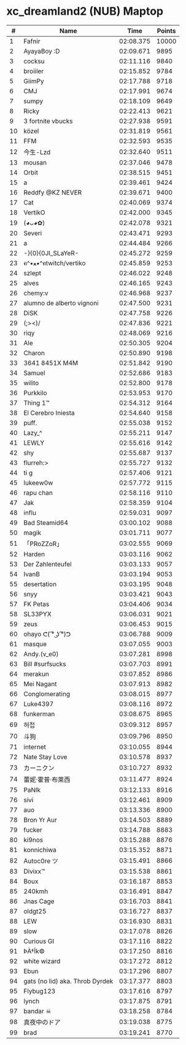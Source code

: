# xc_dreamland2 (NUB) Maptop

|  # | Name | Time | Points |
|-------------- | -------------- | -------------- | -------------- | 
| 1 | Fafnir | 02:08.375 | 10000 | 
| 2 | AyayaBoy :D | 02:09.671 | 9895 | 
| 3 | cocksu | 02:11.116 | 9840 | 
| 4 | broiiler | 02:15.852 | 9784 | 
| 5 | GiimPy | 02:17.788 | 9718 | 
| 6 | CMJ | 02:17.991 | 9674 | 
| 7 | sumpy | 02:18.109 | 9649 | 
| 8 | Ricky | 02:22.413 | 9621 | 
| 9 | 3 fortnite vbucks | 02:27.938 | 9591 | 
| 10 | közel | 02:31.819 | 9561 | 
| 11 | FFM | 02:32.593 | 9535 | 
| 12 | 今生-Lzd | 02:32.640 | 9511 | 
| 13 | mousan | 02:37.046 | 9478 | 
| 14 | Orbit | 02:38.515 | 9451 | 
| 15 | a | 02:39.461 | 9424 | 
| 16 | Reddfy @KZ NEVER | 02:39.671 | 9400 | 
| 17 | Cat | 02:40.069 | 9374 | 
| 18 | VertikO | 02:42.000 | 9345 | 
| 19 | (◕ᴗ◕✿) | 02:42.078 | 9321 | 
| 20 | Severi | 02:43.471 | 9293 | 
| 21 | a | 02:44.484 | 9266 | 
| 22 | -}{0}{0JI_SLaYeR- | 02:45.272 | 9259 | 
| 23 | ฅ^•ﻌ•^ฅtwitch/vertiko | 02:45.859 | 9253 | 
| 24 | szlept | 02:46.022 | 9248 | 
| 25 | alves | 02:46.165 | 9243 | 
| 26 | chemy:v | 02:46.968 | 9237 | 
| 27 | alumno de alberto vignoni | 02:47.500 | 9231 | 
| 28 | DiSK | 02:47.758 | 9226 | 
| 29 | (;><)/ | 02:47.836 | 9221 | 
| 30 | riqy | 02:48.069 | 9216 | 
| 31 | Ale | 02:50.305 | 9204 | 
| 32 | Charon | 02:50.890 | 9198 | 
| 33 | 3641 8451X M4M | 02:51.842 | 9190 | 
| 34 | Samuel | 02:52.686 | 9183 | 
| 35 | wilito | 02:52.800 | 9178 | 
| 36 | Purkkilo | 02:53.953 | 9170 | 
| 37 | Thing 1™ | 02:54.312 | 9164 | 
| 38 | El Cerebro Iniesta | 02:54.640 | 9158 | 
| 39 | puff. | 02:55.038 | 9152 | 
| 40 | Lazy_^ | 02:55.211 | 9147 | 
| 41 | LEWLY | 02:55.616 | 9142 | 
| 42 | shy | 02:55.687 | 9137 | 
| 43 | flurreh:> | 02:55.727 | 9132 | 
| 44 | ti g | 02:57.406 | 9121 | 
| 45 | lukeew0w | 02:57.772 | 9115 | 
| 46 | rapu chan | 02:58.116 | 9110 | 
| 47 | Jak | 02:58.359 | 9104 | 
| 48 | influ | 02:59.031 | 9097 | 
| 49 | Bad Steamid64 | 03:00.102 | 9088 | 
| 50 | magik | 03:01.711 | 9077 | 
| 51 | 「PRoZZoR」 | 03:02.555 | 9069 | 
| 52 | Harden | 03:03.116 | 9062 | 
| 53 | Der Zahlenteufel | 03:03.133 | 9057 | 
| 54 | IvanB | 03:03.194 | 9053 | 
| 55 | desertation | 03:03.195 | 9048 | 
| 56 | snyy | 03:03.421 | 9043 | 
| 57 | FK Petas | 03:04.406 | 9034 | 
| 58 | SL33PYX | 03:06.031 | 9021 | 
| 59 | zeus | 03:06.453 | 9015 | 
| 60 | ohayo ᕦ( ͡° ͜ʖ ͡°)ᕤ | 03:06.788 | 9009 | 
| 61 | masque | 03:07.055 | 9003 | 
| 62 | Andy.(v_e0) | 03:07.281 | 8998 | 
| 63 | Bill #surfsucks | 03:07.703 | 8991 | 
| 64 | merakun | 03:07.852 | 8986 | 
| 65 | Mei Nagant | 03:07.913 | 8982 | 
| 66 | Conglomerating | 03:08.015 | 8977 | 
| 67 | Luke4397 | 03:08.116 | 8972 | 
| 68 | funkerman | 03:08.675 | 8965 | 
| 69 | 허접 | 03:09.312 | 8957 | 
| 70 | 斗狗 | 03:09.796 | 8950 | 
| 71 | internet | 03:10.055 | 8944 | 
| 72 | Nate Stay Love | 03:10.578 | 8937 | 
| 73 | カーニクン | 03:10.727 | 8932 | 
| 74 | 蕾妮·霍普·布萊西 | 03:11.477 | 8924 | 
| 75 | PaNlk | 03:12.133 | 8916 | 
| 76 | sivi | 03:12.461 | 8909 | 
| 77 | auo | 03:13.336 | 8900 | 
| 78 | Bron Yr Aur | 03:14.503 | 8889 | 
| 79 | fucker | 03:14.788 | 8883 | 
| 80 | ki9nos | 03:15.288 | 8876 | 
| 81 | konnichiwa | 03:15.352 | 8871 | 
| 82 | Autoc0re ツ | 03:15.491 | 8866 | 
| 83 | Divixx™ | 03:15.538 | 8861 | 
| 84 | Boux | 03:16.187 | 8853 | 
| 85 | 240kmh | 03:16.491 | 8847 | 
| 86 | Jnas Cage | 03:16.703 | 8841 | 
| 87 | oldgt25 | 03:16.727 | 8837 | 
| 88 | LEW | 03:16.930 | 8831 | 
| 89 | slow | 03:17.078 | 8826 | 
| 90 | Curious GI | 03:17.116 | 8822 | 
| 91 | ÞÀ†Îk© | 03:17.250 | 8816 | 
| 92 | white wizard | 03:17.272 | 8812 | 
| 93 | Ebun | 03:17.296 | 8807 | 
| 94 | gats (no lid) aka. Throb Dyrdek | 03:17.377 | 8803 | 
| 95 | Flybug123 | 03:17.616 | 8797 | 
| 96 | lynch | 03:17.875 | 8791 | 
| 97 | bandar ☠ | 03:18.258 | 8784 | 
| 98 | 真夜中のドア | 03:19.038 | 8775 | 
| 99 | brad | 03:19.241 | 8770 | 

